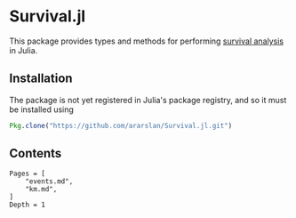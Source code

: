 # Survival.jl

This package provides types and methods for performing
[survival analysis](https://en.wikipedia.org/wiki/Survival_analysis) in Julia.

## Installation

The package is not yet registered in Julia's package registry, and so it must
be installed using

```julia
Pkg.clone("https://github.com/ararslan/Survival.jl.git")
```

## Contents

```@contents
Pages = [
    "events.md",
    "km.md",
]
Depth = 1
```
